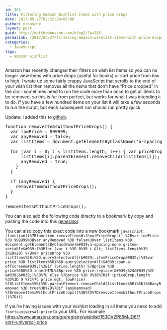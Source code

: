 ```yaml
---
id: 285
title: Filtering Amazon Wishlist items with price drops
date: 2017-05-27T02:31:29+00:00
author: mrbusche
layout: post
guid: http://matthewbusche.com/blog2/?p=285
permalink: /2017/05/27/filtering-amazon-wishlist-items-with-price-drops/
categories:
  - JavaScript
tags:
  - amazon wishlist
---
```

Amazon has recently changed their filters on wish list items so you can no longer view items with price drops (useful for books) or sort price from low to high. I wrote up some fairly crappy JavaScript that scrolls to the end of your wish list then removes all the items that don&#8217;t have &#8220;Price dropped&#8221; in the div. I sometimes need to run the code more than once to get all items to be removed, so this is far from perfect, but works for what I was intending it to do. If you have a few hundred items on your list it will take a few seconds to run the script, but each subsequent run should run pretty quick.

Update: I added this to [github](https://github.com/mrbusche/amazonPriceDrops).



<pre>function removeItemsWithoutPriceDrops() {
&nbsp;&nbsp;var lowPrice = 999999;
&nbsp;&nbsp;var anyRemoved = false;
&nbsp;&nbsp;var listItems = document.getElementsByClassName(&#039;a-spacing-none g-item-sortable&#039;);

&nbsp;&nbsp;for (var i = 0; i &lt; listItems.length; i++) { var priceDrop = listItems[i].querySelectorAll(&#039;.itemPriceDrop&#039;); var price = listItems[i].querySelectorAll(&#039;span.a-offscreen&#039;); if (price.length) { price = price[0].innerHTML; price = price.replace(&#039;$&#039;, &#039;&#039;); } else { price = 0; } if (priceDrop.length == 0 || price &gt; lowPrice) {
&nbsp;&nbsp;&nbsp;&nbsp;&nbsp;&nbsp;listItems[i].parentElement.removeChild(listItems[i]);
&nbsp;&nbsp;&nbsp;&nbsp;&nbsp;&nbsp;anyRemoved = true;
&nbsp;&nbsp;&nbsp;&nbsp;}
&nbsp;&nbsp;}

&nbsp;&nbsp;if (anyRemoved) {
&nbsp;&nbsp;&nbsp;&nbsp;removeItemsWithoutPriceDrops();
&nbsp;&nbsp;}
}

removeItemsWithoutPriceDrops();
</pre>



You can also add the following code directly to a bookmark by copy and pasting the code into this [generator](https://mrcoles.com/bookmarklet/).

You can also copy this exact code into a new bookmark `javascript:(function()%7Bfunction removeItemsWithoutPriceDrops() %7Bvar lowPrice %3D 999999%3Bvar anyRemoved %3D false%3Bvar listItems %3D document.getElementsByClassName(&#039;a-spacing-none g-item-sortable&#039;)%3Bfor (var i %3D 0%3B i &lt; listItems.length%3B i%2B%2B) %7Bvar priceDrop %3D listItems%5Bi%5D.querySelectorAll(&#039;.itemPriceDrop&#039;)%3Bvar price %3D listItems%5Bi%5D.querySelectorAll(&#039;span.a-offscreen&#039;)%3Bif (price.length) %7Bprice %3D price%5B0%5D.innerHTML%3Bprice %3D price.replace(&#039;%24&#039;%2C &#039;&#039;)%3B%7D else %7Bprice %3D 0%3B%7Dif (priceDrop.length %3D%3D 0 %7C%7C price &gt; lowPrice) %7BlistItems%5Bi%5D.parentElement.removeChild(listItems%5Bi%5D)%3BanyRemoved %3D true%3B%7D%7Dif (anyRemoved) %7BremoveItemsWithoutPriceDrops()%3B%7D%7DremoveItemsWithoutPriceDrops()%7D)()`

If you&#8217;re having issues with your wishlist loading in all items you need to add `?sort=universal-price` to your URL. For example <https://www.amazon.com/gp/registry/wishlist/153OV2P85MJD6/?sort=universal-price>